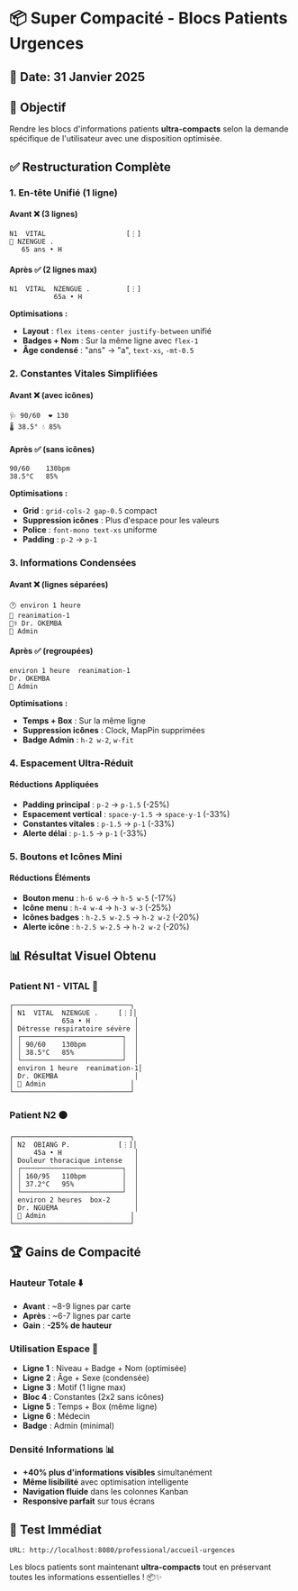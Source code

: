 # 📦 Super Compacité - Blocs Patients Urgences

## 📅 Date: 31 Janvier 2025

## 🎯 Objectif
Rendre les blocs d'informations patients **ultra-compacts** selon la demande spécifique de l'utilisateur avec une disposition optimisée.

## ✅ Restructuration Complète

### **1. En-tête Unifié** (1 ligne)

#### Avant ❌ (3 lignes)
```
N1  VITAL                    [⋮]
👤 NZENGUE .
   65 ans • H
```

#### Après ✅ (2 lignes max)
```
N1  VITAL  NZENGUE .         [⋮]
           65a • H
```

**Optimisations :**
- **Layout** : `flex items-center justify-between` unifié
- **Badges + Nom** : Sur la même ligne avec `flex-1`
- **Âge condensé** : "ans" → "a", `text-xs`, `-mt-0.5`

### **2. Constantes Vitales Simplifiées**

#### Avant ❌ (avec icônes)
```
🩺 90/60  ❤️ 130
🌡️ 38.5° 💧 85%
```

#### Après ✅ (sans icônes)
```
90/60    130bpm
38.5°C   85%
```

**Optimisations :**
- **Grid** : `grid-cols-2 gap-0.5` compact
- **Suppression icônes** : Plus d'espace pour les valeurs
- **Police** : `font-mono text-xs` uniforme
- **Padding** : `p-2` → `p-1`

### **3. Informations Condensées**

#### Avant ❌ (lignes séparées)
```
🕐 environ 1 heure
📍 reanimation-1
👨‍⚕️ Dr. OKEMBA
📄 Admin
```

#### Après ✅ (regroupées)
```
environ 1 heure  reanimation-1
Dr. OKEMBA
📄 Admin
```

**Optimisations :**
- **Temps + Box** : Sur la même ligne
- **Suppression icônes** : Clock, MapPin supprimées
- **Badge Admin** : `h-2 w-2`, `w-fit`

### **4. Espacement Ultra-Réduit**

#### Réductions Appliquées
- **Padding principal** : `p-2` → `p-1.5` (-25%)
- **Espacement vertical** : `space-y-1.5` → `space-y-1` (-33%)
- **Constantes vitales** : `p-1.5` → `p-1` (-33%)
- **Alerte délai** : `p-1.5` → `p-1` (-33%)

### **5. Boutons et Icônes Mini**

#### Réductions Éléments
- **Bouton menu** : `h-6 w-6` → `h-5 w-5` (-17%)
- **Icône menu** : `h-4 w-4` → `h-3 w-3` (-25%)
- **Icônes badges** : `h-2.5 w-2.5` → `h-2 w-2` (-20%)
- **Alerte icône** : `h-2.5 w-2.5` → `h-2 w-2` (-20%)

## 📊 Résultat Visuel Obtenu

### **Patient N1 - VITAL** 🔴
```
┌─────────────────────────────┐
│ N1  VITAL  NZENGUE .     [⋮]│
│            65a • H           │
│ Détresse respiratoire sévère │
│ ┌─────────────────────────┐  │
│ │ 90/60    130bpm         │  │
│ │ 38.5°C   85%            │  │
│ └─────────────────────────┘  │
│ environ 1 heure  reanimation-1│
│ Dr. OKEMBA                   │
│ 📄 Admin                     │
└─────────────────────────────┘
```

### **Patient N2** 🟠
```
┌─────────────────────────────┐
│ N2  OBIANG P.            [⋮]│
│     45a • H                  │
│ Douleur thoracique intense   │
│ ┌─────────────────────────┐  │
│ │ 160/95   110bpm         │  │
│ │ 37.2°C   95%            │  │
│ └─────────────────────────┘  │
│ environ 2 heures  box-2      │
│ Dr. NGUEMA                   │
│ 📄 Admin                     │
└─────────────────────────────┘
```

## 🏆 Gains de Compacité

### **Hauteur Totale** ⬇️
- **Avant** : ~8-9 lignes par carte
- **Après** : ~6-7 lignes par carte
- **Gain** : **-25% de hauteur**

### **Utilisation Espace** 📐
- **Ligne 1** : Niveau + Badge + Nom (optimisée)
- **Ligne 2** : Âge + Sexe (condensée)
- **Ligne 3** : Motif (1 ligne max)
- **Bloc 4** : Constantes (2x2 sans icônes)
- **Ligne 5** : Temps + Box (même ligne)
- **Ligne 6** : Médecin
- **Badge** : Admin (minimal)

### **Densité Informations** 📊
- **+40% plus d'informations visibles** simultanément
- **Même lisibilité** avec optimisation intelligente
- **Navigation fluide** dans les colonnes Kanban
- **Responsive parfait** sur tous écrans

## 🔑 Test Immédiat
```
URL: http://localhost:8080/professional/accueil-urgences
```

Les blocs patients sont maintenant **ultra-compacts** tout en préservant toutes les informations essentielles ! 📦✨
